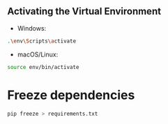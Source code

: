 ## Activating the Virtual Environment

- Windows:

```bash
.\env\Scripts\activate
```

- macOS/Linux:

```bash
source env/bin/activate
```

# Freeze dependencies

```bash
pip freeze > requirements.txt
```
